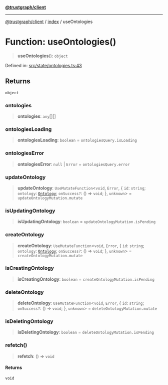 [**@trustgraph/client**](../../README.md)

***

[@trustgraph/client](../../README.md) / [index](../README.md) / useOntologies

# Function: useOntologies()

> **useOntologies**(): `object`

Defined in: [src/state/ontologies.ts:43](https://github.com/trustgraph-ai/trustgraph-ts-client/blob/24d0d0886a310c1fecf9e6fc95cd3a24cf32c92e/src/state/ontologies.ts#L43)

## Returns

`object`

### ontologies

> **ontologies**: `any`[][]

### ontologiesLoading

> **ontologiesLoading**: `boolean` = `ontologiesQuery.isLoading`

### ontologiesError

> **ontologiesError**: `null` \| `Error` = `ontologiesQuery.error`

### updateOntology

> **updateOntology**: `UseMutateFunction`\<`void`, `Error`, \{ `id`: `string`; `ontology`: [`Ontology`](../interfaces/Ontology.md); `onSuccess?`: () => `void`; \}, `unknown`\> = `updateOntologyMutation.mutate`

### isUpdatingOntology

> **isUpdatingOntology**: `boolean` = `updateOntologyMutation.isPending`

### createOntology

> **createOntology**: `UseMutateFunction`\<`void`, `Error`, \{ `id`: `string`; `ontology`: [`Ontology`](../interfaces/Ontology.md); `onSuccess?`: () => `void`; \}, `unknown`\> = `createOntologyMutation.mutate`

### isCreatingOntology

> **isCreatingOntology**: `boolean` = `createOntologyMutation.isPending`

### deleteOntology

> **deleteOntology**: `UseMutateFunction`\<`void`, `Error`, \{ `id`: `string`; `onSuccess?`: () => `void`; \}, `unknown`\> = `deleteOntologyMutation.mutate`

### isDeletingOntology

> **isDeletingOntology**: `boolean` = `deleteOntologyMutation.isPending`

### refetch()

> **refetch**: () => `void`

#### Returns

`void`
